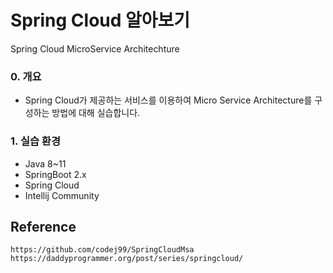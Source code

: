 # Spring Cloud 알아보기
Spring Cloud MicroService Architechture

### 0. 개요
- Spring Cloud가 제공하는 서비스를 이용하여 Micro Service Architecture를 구성하는 방법에 대해 실습합니다.
    
### 1. 실습 환경
- Java 8~11
- SpringBoot 2.x
- Spring Cloud
- Intellij Community
       
## Reference
```
https://github.com/codej99/SpringCloudMsa
https://daddyprogrammer.org/post/series/springcloud/
```
